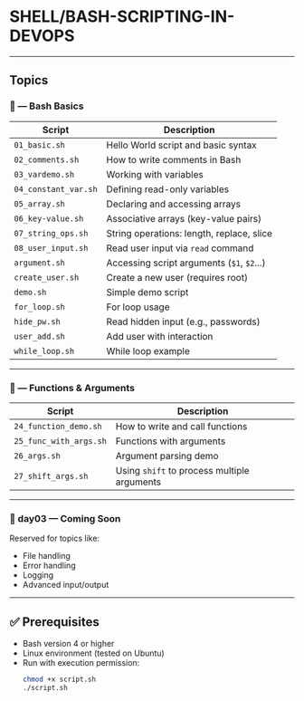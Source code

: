 # SHELL/BASH-SCRIPTING-IN-DEVOPS


---

##  Topics

### 📂 — Bash Basics
| Script              | Description                                  |
|---------------------|----------------------------------------------|
| `01_basic.sh`       | Hello World script and basic syntax          |
| `02_comments.sh`    | How to write comments in Bash                |
| `03_vardemo.sh`     | Working with variables                       |
| `04_constant_var.sh`| Defining read-only variables                 |
| `05_array.sh`       | Declaring and accessing arrays               |
| `06_key-value.sh`   | Associative arrays (key-value pairs)         |
| `07_string_ops.sh`  | String operations: length, replace, slice    |
| `08_user_input.sh`  | Read user input via `read` command           |
| `argument.sh`       | Accessing script arguments (`$1`, `$2`...)   |
| `create_user.sh`    | Create a new user (requires root)            |
| `demo.sh`           | Simple demo script                           |
| `for_loop.sh`       | For loop usage                               |
| `hide_pw.sh`        | Read hidden input (e.g., passwords)          |
| `user_add.sh`       | Add user with interaction                    |
| `while_loop.sh`     | While loop example                           |

---

### 📂 — Functions & Arguments
| Script                  | Description                                   |
|--------------------------|-----------------------------------------------|
| `24_function_demo.sh`    | How to write and call functions               |
| `25_func_with_args.sh`   | Functions with arguments                      |
| `26_args.sh`             | Argument parsing demo                         |
| `27_shift_args.sh`       | Using `shift` to process multiple arguments   |

---

### 📂 day03 — Coming Soon
Reserved for topics like:
- File handling
- Error handling
- Logging
- Advanced input/output

---

## ✅ Prerequisites

- Bash version 4 or higher
- Linux environment (tested on Ubuntu)
- Run with execution permission:
  ```bash
  chmod +x script.sh
  ./script.sh

